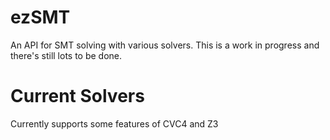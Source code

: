 # ezSMT
An API for SMT solving with various solvers. This is a work in progress and there's still lots to be done.

# Current Solvers
Currently supports some features of CVC4 and Z3
